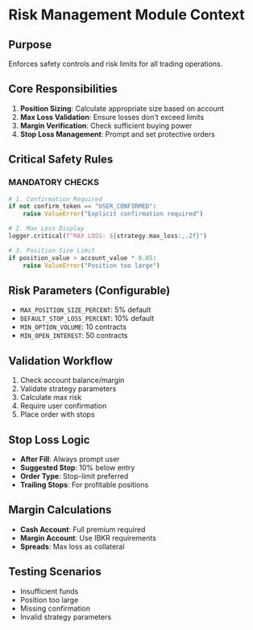 # Risk Management Module Context

## Purpose
Enforces safety controls and risk limits for all trading operations.

## Core Responsibilities
1. **Position Sizing**: Calculate appropriate size based on account
2. **Max Loss Validation**: Ensure losses don't exceed limits
3. **Margin Verification**: Check sufficient buying power
4. **Stop Loss Management**: Prompt and set protective orders

## Critical Safety Rules
### MANDATORY CHECKS
```python
# 1. Confirmation Required
if not confirm_token == "USER_CONFIRMED":
    raise ValueError("Explicit confirmation required")

# 2. Max Loss Display
logger.critical(f"MAX LOSS: ${strategy.max_loss:,.2f}")

# 3. Position Size Limit
if position_value > account_value * 0.05:
    raise ValueError("Position too large")
```

## Risk Parameters (Configurable)
- `MAX_POSITION_SIZE_PERCENT`: 5% default
- `DEFAULT_STOP_LOSS_PERCENT`: 10% default
- `MIN_OPTION_VOLUME`: 10 contracts
- `MIN_OPEN_INTEREST`: 50 contracts

## Validation Workflow
1. Check account balance/margin
2. Validate strategy parameters
3. Calculate max risk
4. Require user confirmation
5. Place order with stops

## Stop Loss Logic
- **After Fill**: Always prompt user
- **Suggested Stop**: 10% below entry
- **Order Type**: Stop-limit preferred
- **Trailing Stops**: For profitable positions

## Margin Calculations
- **Cash Account**: Full premium required
- **Margin Account**: Use IBKR requirements
- **Spreads**: Max loss as collateral

## Testing Scenarios
- Insufficient funds
- Position too large
- Missing confirmation
- Invalid strategy parameters